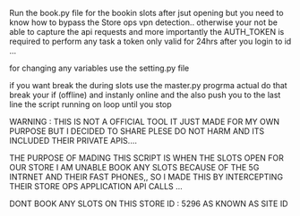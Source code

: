Run the book.py file for the bookin slots after jsut opening but you need to know how to bypass the Store ops vpn detection.. otherwise your not be able to capture the api requests and more importantly the AUTH_TOKEN is required to perform any task a token only valid for 24hrs after you login to id ... 

for changing any variables use the setting.py file 

if you want break the during slots use the master.py progrma actual do that break your if (offline) and instanly online and the also push you to the last line the script running on loop until you stop 


WARNING  : THIS IS NOT A OFFICIAL TOOL IT JUST MADE FOR MY OWN PURPOSE BUT I DECIDED TO SHARE 
PLESE DO NOT HARM AND ITS INCLUDED THEIR PRIVATE APIS....  

THE PURPOSE OF MADING THIS SCRIPT IS WHEN THE SLOTS OPEN FOR OUR STORE I AM UNABLE BOOK ANY SLOTS BECAUSE OF THE 5G INTRNET AND THEIR FAST PHONES,, SO I MADE THIS BY INTERCEPTING THEIR STORE OPS APPLICATION API CALLS ... 

DONT BOOK ANY SLOTS ON THIS STORE ID : 5296 AS KNOWN AS SITE ID
